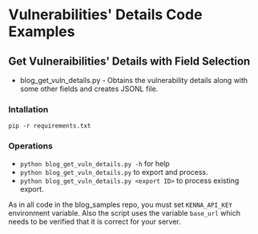 # Vulnerabilities' Details Code Examples

## Get Vulneraibilities' Details with Field Selection

* blog_get_vuln_details.py - Obtains the vulnerability details along with some other fields and creates JSONL file.

### Intallation
`pip -r requirements.txt`

### Operations
* `python blog_get_vuln_details.py -h` for help
* `python blog_get_vuln_details.py` to export and process.
* `python blog_get_vuln_details.py <export ID>` to process existing export.

As in all code in the blog_samples repo, you must set `KENNA_API_KEY` environment variable.  Also the script uses the variable `base_url` which needs to be verified that it is correct for your server.
